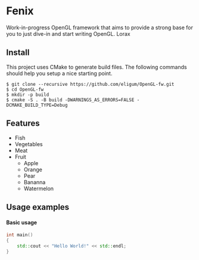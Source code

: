# Fenix
Work-in-progress OpenGL framework that aims to provide a strong base for you to just dive-in and start writing OpenGL.
Lorax

## Install
This project uses CMake to generate build files. The following commands should help you setup a nice starting point.
```console
$ git clone --recursive https://github.com/eligum/OpenGL-fw.git
$ cd OpenGL-fw
$ mkdir -p build
$ cmake -S . -B build -DWARNINGS_AS_ERRORS=FALSE -DCMAKE_BUILD_TYPE=Debug
```

## Features
* Fish
* Vegetables
* Meat
* Fruit
  * Apple
  * Orange
  * Pear
  * Bananna
  * Watermelon

## Usage examples
#### Basic usage
```c++
int main()
{
    std::cout << "Hello World!" << std::endl;
}
```
